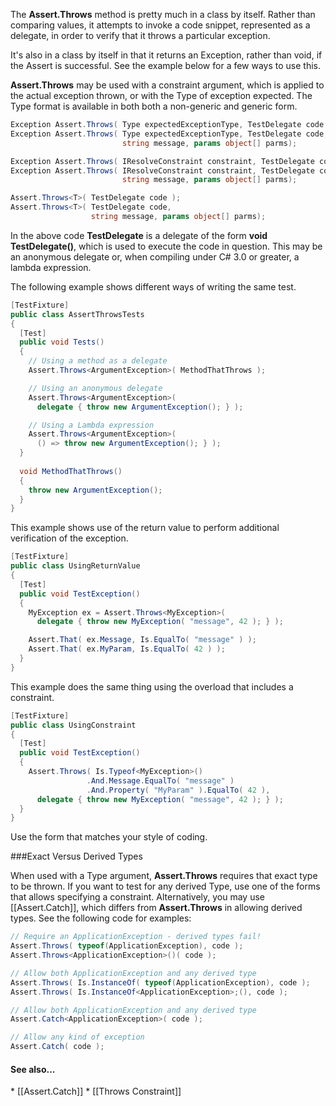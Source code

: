 The <b>Assert.Throws</b> method is pretty much in a class by itself. Rather than
comparing values, it attempts to invoke a code snippet, represented as
a delegate, in order to verify that it throws a particular exception.

It's also in a class by itself in that it returns an Exception, rather
than void, if the Assert is successful. See the example below for
a few ways to use this.

<b>Assert.Throws</b> may be used with a constraint argument, which is applied
to the actual exception thrown, or with the Type of exception expected.
The Type format is available in both both a non-generic and generic form.

```C#
Exception Assert.Throws( Type expectedExceptionType, TestDelegate code );
Exception Assert.Throws( Type expectedExceptionType, TestDelegate code, 
                         string message, params object[] parms);

Exception Assert.Throws( IResolveConstraint constraint, TestDelegate code );
Exception Assert.Throws( IResolveConstraint constraint, TestDelegate code, 
                         string message, params object[] parms);

Assert.Throws<T>( TestDelegate code );
Assert.Throws<T>( TestDelegate code, 
                  string message, params object[] parms);
```

In the above code <b>TestDelegate</b> is a delegate of the form
<b>void TestDelegate()</b>, which is used to execute the code
in question. This may be an anonymous delegate or, when compiling
under C# 3.0 or greater, a lambda expression.

The following example shows different ways of writing the
same test.

```C#
[TestFixture]
public class AssertThrowsTests
{
  [Test]
  public void Tests()
  {  
    // Using a method as a delegate
    Assert.Throws<ArgumentException>( MethodThatThrows );

    // Using an anonymous delegate
    Assert.Throws<ArgumentException>(
	  delegate { throw new ArgumentException(); } );

    // Using a Lambda expression
    Assert.Throws<ArgumentException>(
      () => throw new ArgumentException(); } );
  }
  
  void MethodThatThrows()
  {
    throw new ArgumentException();
  }
}
```

This example shows use of the return value to perform
additional verification of the exception.

```C#
[TestFixture]
public class UsingReturnValue
{
  [Test]
  public void TestException()
  {
    MyException ex = Assert.Throws<MyException>(
      delegate { throw new MyException( "message", 42 ); } );

    Assert.That( ex.Message, Is.EqualTo( "message" ) );
    Assert.That( ex.MyParam, Is.EqualTo( 42 ) ); 
  }
}
```

This example does the same thing
using the overload that includes a constraint.

```C#
[TestFixture]
public class UsingConstraint
{
  [Test]
  public void TestException()
  {
    Assert.Throws( Is.Typeof<MyException>()
                 .And.Message.EqualTo( "message" )
                 .And.Property( "MyParam" ).EqualTo( 42 ),
      delegate { throw new MyException( "message", 42 ); } );
  }
}
```

Use the form that matches your style of coding.

###Exact Versus Derived Types

When used with a Type argument, <b>Assert.Throws</b> requires
that exact type to be thrown. If you want to test for any
derived Type, use one of the forms that allows specifying
a constraint. Alternatively, you may use [[Assert.Catch]],
which differs from <b>Assert.Throws</b> in allowing derived
types. See the following code for examples:

```C#
// Require an ApplicationException - derived types fail!
Assert.Throws( typeof(ApplicationException), code );
Assert.Throws<ApplicationException>()( code );

// Allow both ApplicationException and any derived type
Assert.Throws( Is.InstanceOf( typeof(ApplicationException), code );
Assert.Throws( Is.InstanceOf<ApplicationException>;(), code );

// Allow both ApplicationException and any derived type
Assert.Catch<ApplicationException>( code );

// Allow any kind of exception
Assert.Catch( code );
```

<h4>See also...</h4>
 * [[Assert.Catch]]
 * [[Throws Constraint]]
